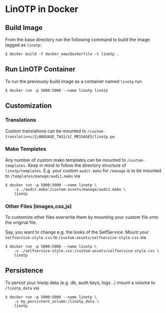 # LinOTP in Docker

## Build Image

From the base directory run the following command
to build the image tagged as `linotp`:

```terminal
$ docker build -f docker_new/Dockerfile -t linotp .
```

## Run LinOTP Container

To run the previously build image as a container named `linotp` run
```terminal
$ docker run -p 5000:5000 --name linotp linotp
```

## Customization

### Translations
Custom translations can be mounted to `/custom-translations/{LANGUAGE_TAG}/LC_MESSAGES/linotp.po`.

### Mako Templates
Any number of custom mako templates can be mounted to `/custom-templates`.
Keep in mind to follow the directory structure of `linotp/templates`.
E.g. your custom `audit.mako` for `/manage` is to be mounted to `/templates/manage/audit.mako` via 
```terminal
$ docker run -p 5000:5000 --name linotp \
    -v ./audit.mako:/custom-assets/manage/audit.mako \
    linotp
```

### Other Files (images,css,js)
To customize other files overwrite them by mounting your custom file onto the original file.

Say, you want to change e.g. the looks of the SelfService:
Mount your `selfservice-style.css` to `/custom-assets/selfservice-style.css` via
```terminal
$ docker run -p 5000:5000 --name linotp \
    -v ./selfservice-style.css:/custom-assets/selfservice-style.css \
    linotp
```

## Persistence
To persist your linotp data (e.g. db, audit keys, logs...) mount a volume to `/linotp_data` via
```terminal
$ docker run -p 5000:5000 --name linotp \
    -v my_persistent_volume:/linotp_data \
    linotp
```